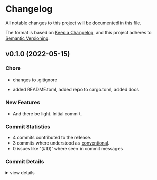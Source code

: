 # Changelog

All notable changes to this project will be documented in this file.

The format is based on [Keep a Changelog](https://keepachangelog.com/en/1.0.0/),
and this project adheres to [Semantic Versioning](https://semver.org/spec/v2.0.0.html).

## v0.1.0 (2022-05-15)

### Chore

 - <csr-id-4ea57c391e614fb967e0d2ed623f65c803757b47/> changes to .gitignore

 - <csr-id-0f1a72b2e0fe3d46a9e8aec9829296dc0585b99a/> added README.toml, added repo to cargo.toml, added docs


### New Features

 - <csr-id-7eb273ac148faf37885ed57ef208144fe92b1122/> And there be light. Initial commit.


### Commit Statistics

<csr-read-only-do-not-edit/>

 - 4 commits contributed to the release.
 - 3 commits where understood as [conventional](https://www.conventionalcommits.org).
 - 0 issues like '(#ID)' where seen in commit messages

### Commit Details

<csr-read-only-do-not-edit/>

<details><summary>view details</summary>

 * **Uncategorized**
    - changes to .gitignore ([`4ea57c3`](https://github.comgit//saskenuba/mercadopago-sdk-rust/commit/4ea57c391e614fb967e0d2ed623f65c803757b47))
    - added README.toml, added repo to cargo.toml, added docs ([`0f1a72b`](https://github.comgit//saskenuba/mercadopago-sdk-rust/commit/0f1a72b2e0fe3d46a9e8aec9829296dc0585b99a))
    - And there be light. Initial commit. ([`7eb273a`](https://github.comgit//saskenuba/mercadopago-sdk-rust/commit/7eb273ac148faf37885ed57ef208144fe92b1122))
    - Initial commit ([`adbc7c4`](https://github.comgit//saskenuba/mercadopago-sdk-rust/commit/adbc7c455eb97bd96ac4c637ec0dcaccd7d23f97))
</details>


